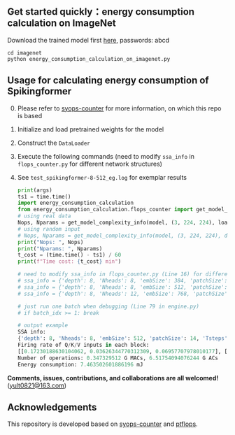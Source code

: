 
## Get started quickly：energy consumption calculation on ImageNet
Download the trained model first [here](https://pan.baidu.com/s/1LsECpFOxh30O3vHWow8OGQ), passwords: abcd
```
cd imagenet
python energy_consumption_calculation_on_imagenet.py
```


## Usage for calculating energy consumption of Spikingformer

0. Please refer to [syops-counter](https://github.com/iCGY96/syops-counter) for more information, on which this repo is based
1. Initialize and load pretrained weights for the model
2. Construct the `DataLoader`
3. Execute the following commands (need to modify `ssa_info` in `flops_counter.py` for different network structures)
4. See `test_spikingformer-8-512_eg.log` for exemplar results

    ```python
    print(args)
    ts1 = time.time()
    import energy_consumption_calculation
    from energy_consumption_calculation.flops_counter import get_model_complexity_info
    # using real data
    Nops, Nparams = get_model_complexity_info(model, (3, 224, 224), loader_eval, as_strings=True, print_per_layer_stat=True, verbose=True, syops_units='Mac', param_units=' ', output_precision=3)
    # using random input
    # Nops, Nparams = get_model_complexity_info(model, (3, 224, 224), dataloader=None, as_strings=True, print_per_layer_stat=True, verbose=True, syops_units='Mac', param_units=' ', output_precision=3)
    print("Nops: ", Nops)
    print("Nparams: ", Nparams)
    t_cost = (time.time() - ts1) / 60
    print(f"Time cost: {t_cost} min")

    # need to modify ssa_info in flops_counter.py (Line 16) for different network structures
    # ssa_info = {'depth': 8, 'Nheads': 8, 'embSize': 384, 'patchSize': 14, 'Tsteps': 4}  # lifconvbn-8-384
    # ssa_info = {'depth': 8, 'Nheads': 8, 'embSize': 512, 'patchSize': 14, 'Tsteps': 4}  # lifconvbn-8-512
    # ssa_info = {'depth': 8, 'Nheads': 12, 'embSize': 768, 'patchSize': 14, 'Tsteps': 4}  # lifconvbn-8-768

    # just run one batch when debugging (Line 79 in engine.py)
    # if batch_idx >= 1: break
    ```

    ```python
    # output example
    SSA info: 
    {'depth': 8, 'Nheads': 8, 'embSize': 512, 'patchSize': 14, 'Tsteps': 4}
    Firing rate of Q/K/V inputs in each block: 
    [[0.17230188630104062, 0.03626344770312309, 0.06957707978010177], [0.11627475060462952, 0.040295450145006184, 0.07173207724809647], [0.10669307922124864, 0.044414592387676234, 0.07524623577594756], [0.08188644799470902, 0.05000199048876763, 0.0768778057050705], [0.06365273276925086, 0.04325467040181161, 0.07054187965631485], [0.07711239219903945, 0.0311313860142231, 0.07321582739830017], [0.07023756886482238, 0.024202287513613703, 0.07348622434139251], [0.09727698216676713, 0.02812242347121239, 0.07954712931871415]]
    Number of operations: 0.347329512 G MACs, 6.51754094076244 G ACs
    Energy consumption: 7.463502601886196 mJ
    ```

__Comments, issues, contributions, and collaborations are all welcomed!__ (yult0821@163.com)

## Acknowledgements

This repository is developed based on [syops-counter](https://github.com/iCGY96/syops-counter) and [ptflops](https://github.com/sovrasov/flops-counter.pytorch).

